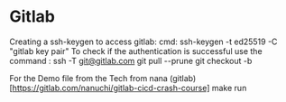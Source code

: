 # Gitlab
Creating a ssh-keygen to access gitlab: cmd: ssh-keygen -t ed25519 -C "gitlab key pair"
To check if the authentication is successful use the command : ssh -T git@gitlab.com
git pull --prune
git checkout -b <branchname>


For the Demo file from the Tech from nana
(gitlab)  [https://gitlab.com/nanuchi/gitlab-cicd-crash-course] 
make run 
